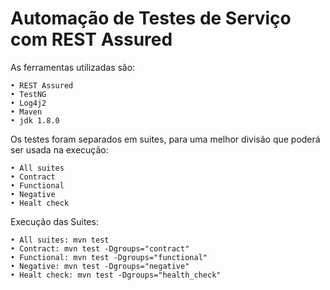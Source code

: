 # Automação de Testes de Serviço com REST Assured

As ferramentas utilizadas são:

	• REST Assured
	• TestNG
	• Log4j2
	• Maven
	• jdk 1.8.0


Os testes foram separados em suites, para uma melhor divisão que poderá ser usada na execução:
                         
	• All suites
	• Contract
	• Functional
	• Negative
	• Healt check

Execução das Suites:

	• All suites: mvn test
	• Contract: mvn test -Dgroups="contract"
	• Functional: mvn test -Dgroups="functional"
	• Negative: mvn test -Dgroups="negative"
	• Healt check: mvn test -Dgroups="health_check"